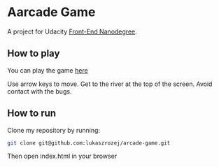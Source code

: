 Aarcade Game
===============================

A project for Udacity [Front-End Nanodegree](https://eu.udacity.com/course/front-end-web-developer-nanodegree--nd001).

## How to play

You can play the game [here](https://lukaszrozej.github.io/arcade-game/)

Use arrow keys to move. Get to the river at the top of the screen. Avoid contact with the bugs.

## How to run

Clone my repository by running:

```sh
git clone git@github.com:lukaszrozej/arcade-game.git
```

Then open index.html in your browser
